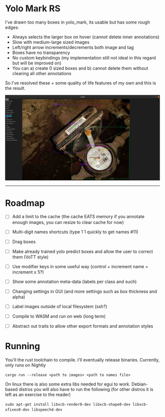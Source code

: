 # Yolo Mark RS

I've drawn too many boxes in yolo_mark, its usable but has some rough edges:

- Always selects the larger box on hover (cannot delete inner annotations)
- Slow with medium-large sized images
- Left/right arrow increments/decrements both image and tag
- Boxes have no transparency
- No custom keybindings (my implementation still not ideal in this regard but will be improved on)
- You can a) create 0 sized boxes and b) cannot delete them without clearing all other annotations

So I've resolved these + some quality of life features of my own and this is the result.

![img.png](img.png)

---

# Roadmap

- [ ] Add a limit to the cache (the cache EATS memory if you annotate enough images, you can resize to clear cache for
  now)

- [ ] Multi-digit names shortcuts (type 1 1 quickly to get names #11)

- [ ] Drag boxes

- [ ] Make already trained yolo predict boxes and allow the user to correct them (VoTT style)

- [ ] Use modifier keys in some useful way (control + increment name = increment x 5?)

- [ ] Show some annotation meta-data (labels per class and such)

- [ ] Changing settings in GUI (and more settings such as box thickness and alpha)

- [ ] Label images outside of local filesystem (ssh?)

- [ ] Compile to WASM and run on web (long term)

- [ ] Abstract out traits to allow other export formats and annotation styles

# Running

You'll the rust toolchain to compile. I'll eventually release binaries. Currently, only runs on Nightly

`cargo run --release <path to images> <path to names file>`

On linux there is also some extra libs needed for egui to work. Debian-based distros you will also have to run the
following (for other distros it is left as an exercise to the reader)

`sudo apt-get install libxcb-render0-dev libxcb-shape0-dev libxcb-xfixes0-dev libspeechd-dev`
